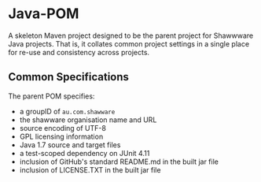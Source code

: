 Java-POM
========

A skeleton Maven project designed to be the parent project for Shawwware Java projects. That is, it collates common project settings in a single place for re-use and consistency across projects.

Common Specifications
---------------------

The parent POM specifies:

* a groupID of <code>au.com.shawware</code>
* the shawware organisation name and URL
* source encoding of UTF-8
* GPL licensing information
* Java 1.7 source and target files
* a test-scoped dependency on JUnit 4.11
* inclusion of GitHub's standard README.md in the built jar file
* inclusion of LICENSE.TXT in the built jar file
